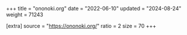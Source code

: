 +++
title = "ononoki.org"
date = "2022-06-10"
updated = "2024-08-24"
weight = 71243

[extra]
source = "https://ononoki.org/"
ratio = 2
size = 70
+++
